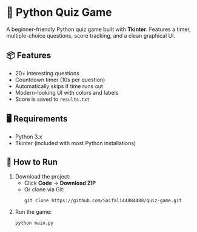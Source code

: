 # 🧠 Python Quiz Game

A beginner-friendly Python quiz game built with **Tkinter**. Features a timer, multiple-choice questions, score tracking, and a clean graphical UI.

## 📦 Features
- 20+ interesting questions
- Countdown timer (10s per question)
- Automatically skips if time runs out
- Modern-looking UI with colors and labels
- Score is saved to `results.txt`

## 🖥️ Requirements
- Python 3.x
- Tkinter (included with most Python installations)

## 🚀 How to Run
1. Download the project:
   - Click **Code** → **Download ZIP**
   - Or clone via Git:
     ```
     git clone https://github.com/Saifali44884488/quiz-game.git
     ```
2. Run the game:
   ```bash
   python main.py
